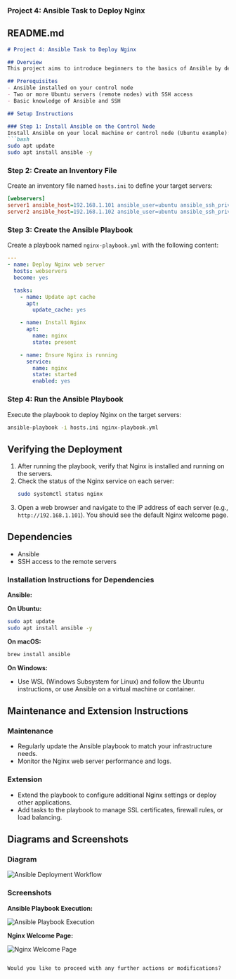 
### Project 4: Ansible Task to Deploy Nginx

## README.md

```markdown
# Project 4: Ansible Task to Deploy Nginx

## Overview
This project aims to introduce beginners to the basics of Ansible by deploying the Nginx web server on Ubuntu servers. Ansible allows for automated, consistent, and efficient management of server configurations.

## Prerequisites
- Ansible installed on your control node
- Two or more Ubuntu servers (remote nodes) with SSH access
- Basic knowledge of Ansible and SSH

## Setup Instructions

### Step 1: Install Ansible on the Control Node
Install Ansible on your local machine or control node (Ubuntu example):
```bash
sudo apt update
sudo apt install ansible -y
```

### Step 2: Create an Inventory File
Create an inventory file named `hosts.ini` to define your target servers:
```ini
[webservers]
server1 ansible_host=192.168.1.101 ansible_user=ubuntu ansible_ssh_private_key_file=~/.ssh/id_rsa
server2 ansible_host=192.168.1.102 ansible_user=ubuntu ansible_ssh_private_key_file=~/.ssh/id_rsa
```

### Step 3: Create the Ansible Playbook
Create a playbook named `nginx-playbook.yml` with the following content:
```yaml
---
- name: Deploy Nginx web server
  hosts: webservers
  become: yes

  tasks:
    - name: Update apt cache
      apt:
        update_cache: yes

    - name: Install Nginx
      apt:
        name: nginx
        state: present

    - name: Ensure Nginx is running
      service:
        name: nginx
        state: started
        enabled: yes
```

### Step 4: Run the Ansible Playbook
Execute the playbook to deploy Nginx on the target servers:
```bash
ansible-playbook -i hosts.ini nginx-playbook.yml
```

## Verifying the Deployment

1. After running the playbook, verify that Nginx is installed and running on the servers.
2. Check the status of the Nginx service on each server:
   ```bash
   sudo systemctl status nginx
   ```
3. Open a web browser and navigate to the IP address of each server (e.g., `http://192.168.1.101`). You should see the default Nginx welcome page.

## Dependencies

- Ansible
- SSH access to the remote servers

### Installation Instructions for Dependencies

**Ansible:**

**On Ubuntu:**
```bash
sudo apt update
sudo apt install ansible -y
```

**On macOS:**
```bash
brew install ansible
```

**On Windows:**
- Use WSL (Windows Subsystem for Linux) and follow the Ubuntu instructions, or use Ansible on a virtual machine or container.

## Maintenance and Extension Instructions

### Maintenance

- Regularly update the Ansible playbook to match your infrastructure needs.
- Monitor the Nginx web server performance and logs.

### Extension

- Extend the playbook to configure additional Nginx settings or deploy other applications.
- Add tasks to the playbook to manage SSL certificates, firewall rules, or load balancing.

## Diagrams and Screenshots

### Diagram

![Ansible Deployment Workflow](path/to/diagram.png)

### Screenshots

**Ansible Playbook Execution:**

![Ansible Playbook Execution](path/to/screenshot1.png)

**Nginx Welcome Page:**

![Nginx Welcome Page](path/to/screenshot2.png)
```

Would you like to proceed with any further actions or modifications?